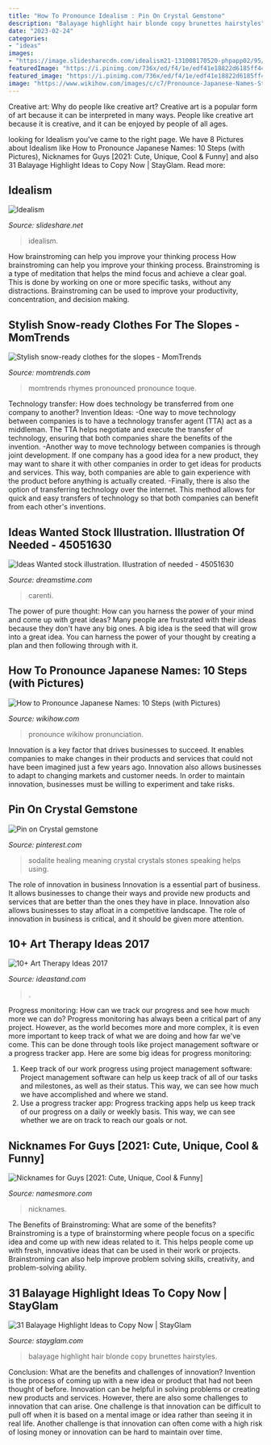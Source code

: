 ```yaml
---
title: "How To Pronounce Idealism : Pin On Crystal Gemstone"
description: "Balayage highlight hair blonde copy brunettes hairstyles"
date: "2023-02-24"
categories:
- "ideas"
images:
- "https://image.slidesharecdn.com/idealism21-131008170520-phpapp02/95/idealism-3-638.jpg?cb=1381251968"
featuredImage: "https://i.pinimg.com/736x/ed/f4/1e/edf41e18822d6185ff4458ffd7886fe6.jpg"
featured_image: "https://i.pinimg.com/736x/ed/f4/1e/edf41e18822d6185ff4458ffd7886fe6.jpg"
image: "https://www.wikihow.com/images/c/c7/Pronounce-Japanese-Names-Step-10.jpg"
---
```



Creative art: Why do people like creative art?
Creative art is a popular form of art because it can be interpreted in many ways. People like creative art because it is creative, and it can be enjoyed by people of all ages.

	

		
looking for Idealism you've came to the right page. We have 8 Pictures about Idealism like How to Pronounce Japanese Names: 10 Steps (with Pictures), Nicknames for Guys [2021: Cute, Unique, Cool &amp; Funny] and also 31 Balayage Highlight Ideas to Copy Now | StayGlam. Read more:
		
    
## Idealism

<img loading=lazy src="https://image.slidesharecdn.com/idealism21-131008170520-phpapp02/95/idealism-3-638.jpg?cb=1381251968" onerror="this.onerror=null;this.src='https://tse4.mm.bing.net/th?id=OIP.ecHTrY15u9ZexBz9UgPgaAHaFj&amp;pid=15.1';" alt="Idealism">

_Source: slideshare.net_

>idealism. 

	

How brainstroming can help you improve your thinking process
How brainstroming can help you improve your thinking process. Brainstroming is a type of meditation that helps the mind focus and achieve a clear goal. This is done by working on one or more specific tasks, without any distractions. Brainstroming can be used to improve your productivity, concentration, and decision making.

    
## Stylish Snow-ready Clothes For The Slopes - MomTrends

<img loading=lazy src="https://www.momtrends.com/.image/t_share/MTUyNjY4MDUyODA1MjY0OTM0/best-snow-clothes.jpg" onerror="this.onerror=null;this.src='https://tse1.mm.bing.net/th?id=OIP.Oc_il9pk08nITKjl2d55DAHaLH&amp;pid=15.1';" alt="Stylish snow-ready clothes for the slopes - MomTrends">

_Source: momtrends.com_

>momtrends rhymes pronounced pronounce toque. 

	

Technology transfer: How does technology be transferred from one company to another?
Invention Ideas: 
-One way to move technology between companies is to have a technology transfer agent (TTA) act as a middleman. The TTA helps negotiate and execute the transfer of technology, ensuring that both companies share the benefits of the invention. 
-Another way to move technology between companies is through joint development. If one company has a good idea for a new product, they may want to share it with other companies in order to get ideas for products and services. This way, both companies are able to gain experience with the product before anything is actually created. 
-Finally, there is also the option of transferring technology over the internet. This method allows for quick and easy transfers of technology so that both companies can benefit from each other's inventions.

    
## Ideas Wanted Stock Illustration. Illustration Of Needed - 45051630

<img loading=lazy src="https://thumbs.dreamstime.com/z/ideas-wanted-concept-talent-search-symbol-as-sign-classified-ad-symbol-empty-lightbulb-as-search-new-45051630.jpg" onerror="this.onerror=null;this.src='https://tse1.mm.bing.net/th?id=OIP.CI-oG_FKiJlzFjJV9kiH2wHaHR&amp;pid=15.1';" alt="Ideas Wanted stock illustration. Illustration of needed - 45051630">

_Source: dreamstime.com_

>carenti. 

	

The power of pure thought: How can you harness the power of your mind and come up with great ideas?
Many people are frustrated with their ideas because they don't have any big ones. A big idea is the seed that will grow into a great idea. You can harness the power of your thought by creating a plan and then following through with it.

    
## How To Pronounce Japanese Names: 10 Steps (with Pictures)

<img loading=lazy src="https://www.wikihow.com/images/c/c7/Pronounce-Japanese-Names-Step-10.jpg" onerror="this.onerror=null;this.src='https://tse4.mm.bing.net/th?id=OIP._Jnxk4VT4fs1zLxORTTHZAHaFj&amp;pid=15.1';" alt="How to Pronounce Japanese Names: 10 Steps (with Pictures)">

_Source: wikihow.com_

>pronounce wikihow pronunciation. 

	

Innovation is a key factor that drives businesses to succeed. It enables companies to make changes in their products and services that could not have been imagined just a few years ago. Innovation also allows businesses to adapt to changing markets and customer needs. In order to maintain innovation, businesses must be willing to experiment and take risks.

    
## Pin On Crystal Gemstone

<img loading=lazy src="https://i.pinimg.com/736x/ed/f4/1e/edf41e18822d6185ff4458ffd7886fe6.jpg" onerror="this.onerror=null;this.src='https://tse4.mm.bing.net/th?id=OIP.gUVMiC7MXnLHYftC38s_IwAAAA&amp;pid=15.1';" alt="Pin on Crystal gemstone">

_Source: pinterest.com_

>sodalite healing meaning crystal crystals stones speaking helps using. 

	

The role of innovation in business
Innovation is a essential part of business. It allows businesses to change their ways and provide new products and services that are better than the ones they have in place. Innovation also allows businesses to stay afloat in a competitive landscape. The role of innovation in business is critical, and it should be given more attention.

    
## 10+ Art Therapy Ideas 2017

<img loading=lazy src="https://ideastand.com/wp-content/uploads/2014/05/art-therapy-ideas/9-art-therapy-ideas.jpg" onerror="this.onerror=null;this.src='https://tse1.mm.bing.net/th?id=OIP.5d_62XXxTo4EzanO0V8x1AHaLO&amp;pid=15.1';" alt="10+ Art Therapy Ideas 2017">

_Source: ideastand.com_

>. 

	

Progress monitoring: How can we track our progress and see how much more we can do?
Progress monitoring has always been a critical part of any project. However, as the world becomes more and more complex, it is even more important to keep track of what we are doing and how far we've come. This can be done through tools like project management software or a progress tracker app. Here are some big ideas for progress monitoring: 
1. Keep track of our work progress using project management software: Project management software can help us keep track of all of our tasks and milestones, as well as their status. This way, we can see how much we have accomplished and where we stand. 
2. Use a progress tracker app: Progress tracking apps help us keep track of our progress on a daily or weekly basis. This way, we can see whether we are on track to reach our goals or not. 

    
## Nicknames For Guys [2021: Cute, Unique, Cool &amp; Funny]

<img loading=lazy src="https://namesmore.b-cdn.net/wp-content/uploads/2021/06/Nicknames-for-Guys-Infographic-768x1920.jpg" onerror="this.onerror=null;this.src='https://tse4.mm.bing.net/th?id=OIP.A6fsizNEzejP0SqvfWKNggHaSh&amp;pid=15.1';" alt="Nicknames for Guys [2021: Cute, Unique, Cool &amp; Funny]">

_Source: namesmore.com_

>nicknames. 

	

The Benefits of Brainstroming: What are some of the benefits?
Brainstroming is a type of brainstorming where people focus on a specific idea and come up with new ideas related to it. This helps people come up with fresh, innovative ideas that can be used in their work or projects. Brainstroming can also help improve problem solving skills, creativity, and problem-solving ability.

    
## 31 Balayage Highlight Ideas To Copy Now | StayGlam

<img loading=lazy src="https://stayglam.com/wp-content/uploads/2016/02/Balayage-Highlight-Ideas2.jpg" onerror="this.onerror=null;this.src='https://tse4.mm.bing.net/th?id=OIP.TTTCbsUO6xbu-ag8V1fjwAHaEf&amp;pid=15.1';" alt="31 Balayage Highlight Ideas to Copy Now | StayGlam">

_Source: stayglam.com_

>balayage highlight hair blonde copy brunettes hairstyles. 

	

Conclusion: What are the benefits and challenges of innovation?
Invention is the process of coming up with a new idea or product that had not been thought of before. Innovation can be helpful in solving problems or creating new products and services. However, there are also some challenges to innovation that can arise. One challenge is that innovation can be difficult to pull off when it is based on a mental image or idea rather than seeing it in real life. Another challenge is that innovation can often come with a high risk of losing money or innovation can be hard to maintain over time.

